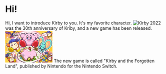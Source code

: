 # Hi!
Hi, I want to introduce Kirby to you. It's my favorite character.
![Kirby](assest/Kirby.jpeg)
2022 was the 30th anniversary of Kriby, and a new game has been released.
<img src="assets/Kirby-30th.jpeg" alt="Kirby-30th" width="30%" />
The new game is called "Kirby and the Forgotten Land", published by Nintendo for the Nintendo Switch. 
